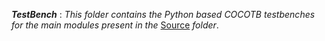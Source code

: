 **_TestBench_** : _This folder contains the Python based COCOTB testbenches for the main modules present in the_ [Source](https://github.com/nigilmohra/COCOTB/tree/main/Source) _folder_.
